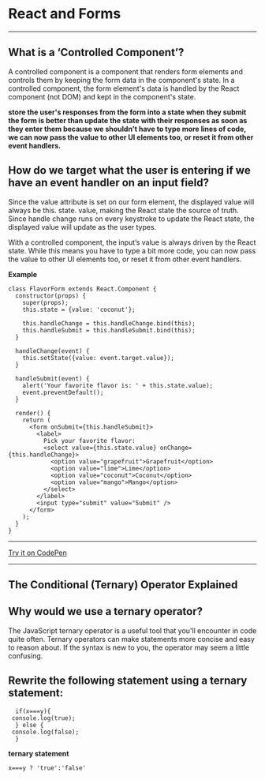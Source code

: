 # React and Forms

---
## What is a ‘Controlled Component’?

A controlled component is a component that renders form elements and controls them by keeping the form data in the component's state. In a controlled component, the form element's data is handled by the React component (not DOM) and kept in the component's state.


**store the user's responses from the form into a state when they submit the form is better than update the state with their responses as soon as they enter them because we shouldn't have to type more lines of code, we can now pass the value to other UI elements too, or reset it from other event handlers.**

## How do we target what the user is entering if we have an event handler on an input field?


Since the value attribute is set on our form element, the displayed value will always be this. state. value, making the React state the source of truth. Since handle change runs on every keystroke to update the React state, the displayed value will update as the user types.

With a controlled component, the input’s value is always driven by the React state. While this means you have to type a bit more code, you can now pass the value to other UI elements too, or reset it from other event handlers.

**Example**
~~~
class FlavorForm extends React.Component {
  constructor(props) {
    super(props);
    this.state = {value: 'coconut'};

    this.handleChange = this.handleChange.bind(this);
    this.handleSubmit = this.handleSubmit.bind(this);
  }

  handleChange(event) {
    this.setState({value: event.target.value});
  }

  handleSubmit(event) {
    alert('Your favorite flavor is: ' + this.state.value);
    event.preventDefault();
  }

  render() {
    return (
      <form onSubmit={this.handleSubmit}>
        <label>
          Pick your favorite flavor:
          <select value={this.state.value} onChange={this.handleChange}>
            <option value="grapefruit">Grapefruit</option>
            <option value="lime">Lime</option>
            <option value="coconut">Coconut</option>
            <option value="mango">Mango</option>
          </select>
        </label>
        <input type="submit" value="Submit" />
      </form>
    );
  }
}
~~~

___
[Try it on CodePen](https://codepen.io/gaearon/pen/JbbEzX?editors=0010)
___

## **The Conditional (Ternary) Operator Explained**

## Why would we use a ternary operator?

The JavaScript ternary operator is a useful tool that you'll encounter in code quite often. Ternary operators can make statements more concise and easy to reason about. If the syntax is new to you, the operator may seem a little confusing.

## Rewrite the following statement using a ternary statement:
~~~
  if(x===y){
 console.log(true);
  } else {
 console.log(false);
  }
  ~~~
**ternary statement**
~~~
x===y ? 'true':'false'
~~~
